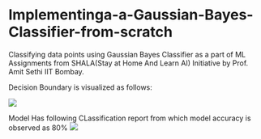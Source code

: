 # Implementinga-a-Gaussian-Bayes-Classifier-from-scratch
Classifying data points using Gaussian Bayes Classifier as a part of ML Assignments from SHALA(Stay at Home And Learn AI) Initiative by Prof. Amit Sethi IIT Bombay.

Decision Boundary is visualized as follows:

<img src="https://github.com/naureen20/Implementinga-a-Gaussian-Bayes-Classifier-from-scratch/blob/master/Screenshot%20(80).png">

Model Has following CLassification report from which model accuracy is observed as 80%
<img src="https://github.com/naureen20/Implementinga-a-Gaussian-Bayes-Classifier-from-scratch/blob/master/Screenshot%20(81).png">
